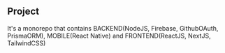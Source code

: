 ## Project
It's a monorepo that contains BACKEND(NodeJS, Firebase, GithubOAuth, PrismaORM), MOBILE(React Native) and FRONTEND(ReactJS, NextJS, TailwindCSS)
